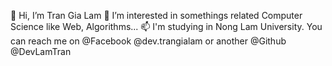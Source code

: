 👋 Hi, I’m Tran Gia Lam
👀 I’m interested in somethings related Computer Science like Web, Algorithms...
📫 I'm studying in Nong Lam University. You can reach me on @Facebook @dev.trangialam or another @Github @DevLamTran
